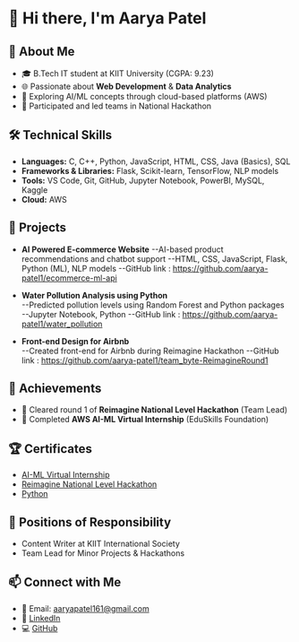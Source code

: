 # 👋 Hi there, I'm Aarya Patel

## 🚀 About Me
- 🎓 B.Tech IT student at KIIT University (CGPA: 9.23)
- 🌐 Passionate about **Web Development** & **Data Analytics**
- 🤖 Exploring AI/ML concepts through cloud-based platforms (AWS)
- 🏅 Participated and led teams in National Hackathon

## 🛠️ Technical Skills
- **Languages:** C, C++, Python, JavaScript, HTML, CSS, Java (Basics), SQL
- **Frameworks & Libraries:** Flask, Scikit-learn, TensorFlow, NLP models
- **Tools:** VS Code, Git, GitHub, Jupyter Notebook, PowerBI, MySQL, Kaggle
- **Cloud:** AWS

## 💼 Projects
- **AI Powered E-commerce Website** 
  --AI-based product recommendations and chatbot support
  --HTML, CSS, JavaScript, Flask, Python (ML), NLP models
  --GitHub link : https://github.com/aarya-patel1/ecommerce-ml-api
  
- **Water Pollution Analysis using Python**  
  --Predicted pollution levels using Random Forest and Python packages  
  --Jupyter Notebook, Python
  --GitHub link : https://github.com/aarya-patel1/water_pollution

- **Front-end Design for Airbnb**  
  --Created front-end for Airbnb during Reimagine Hackathon
  --GitHub link : https://github.com/aarya-patel1/team_byte-ReimagineRound1
  
## 🌟 Achievements
- 🥇 Cleared round 1 of **Reimagine National Level Hackathon** (Team Lead)
- 🏅 Completed **AWS AI-ML Virtual Internship** (EduSkills Foundation)

## 🏆 Certificates
- [AI-ML Virtual Internship](https://drive.google.com/file/d/1ntGKG_yJC7a_PR7g78-sTHG8MtKtETxh/view?usp=sharing)
- [Reimagine National Level Hackathon](https://drive.google.com/file/d/1ngDhFTkDdKhLjCFcg4Sacez_Pt6SCklB/view?usp=sharing)
- [Python](https://drive.google.com/file/d/1coN5aXsmNgSAfdmOspNeVz196OA1Vq0H/view?usp=drive_link)

## 🤝 Positions of Responsibility
- Content Writer at KIIT International Society
- Team Lead for Minor Projects & Hackathons

## 📫 Connect with Me
- 📧 Email: aaryapatel161@gmail.com
- 💼 [LinkedIn](https://www.linkedin.com/in/aarya-patel-789250279/)
- 💻 [GitHub](https://github.com/aarya-patel1)

